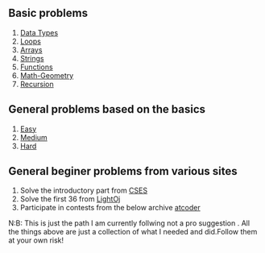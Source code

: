 
## Basic problems
1. [Data Types](https://codeforces.com/group/MWSDmqGsZm/contest/219158)
2. [Loops](https://codeforces.com/group/MWSDmqGsZm/contest/219432)
3. [Arrays](https://codeforces.com/group/MWSDmqGsZm/contest/219774)
4. [Strings](https://codeforces.com/group/MWSDmqGsZm/contest/219856)
5. [Functions](https://codeforces.com/group/MWSDmqGsZm/contest/223205)
6. [Math-Geometry](https://codeforces.com/group/MWSDmqGsZm/contest/223338)
7. [Recursion](https://codeforces.com/group/MWSDmqGsZm/contest/223339)

## General problems based on the basics
1. [Easy](https://codeforces.com/group/MWSDmqGsZm/contest/223206)
2. [Medium](https://codeforces.com/group/MWSDmqGsZm/contest/223207)
3. [Hard](https://codeforces.com/group/MWSDmqGsZm/contest/223340)

## General beginer problems from various sites
1. Solve the introductory part from [CSES](https://cses.fi/problemset/)
2. Solve the first 36 from [LightOj](https://lightoj.com/problems/category/warm-up)
3. Participate in contests from the below archive [atcoder](https://atcoder.jp/contests/archive?ratedType=1&category=0&keyword=)


N:B: This is just the path I am currently follwing not a pro suggestion . All the things above are just a collection of what I needed and did.Follow them at your own risk!






